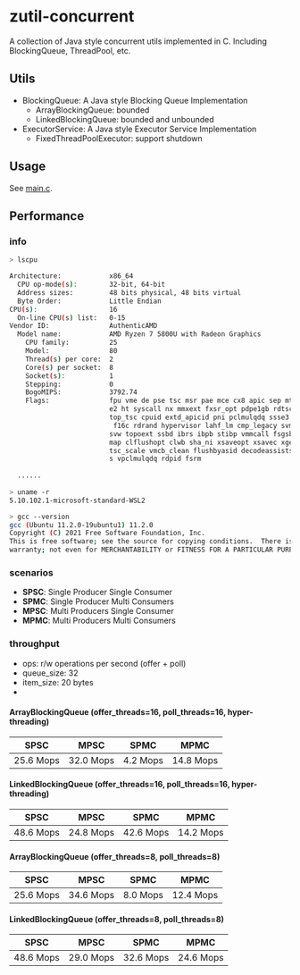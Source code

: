 # zutil-concurrent

A collection of Java style concurrent utils implemented in C. Including BlockingQueue, ThreadPool, etc.

## Utils

- BlockingQueue: A Java style Blocking Queue Implementation
    - ArrayBlockingQueue: bounded
    - LinkedBlockingQueue: bounded and unbounded
- ExecutorService: A Java style Executor Service Implementation
    - FixedThreadPoolExecutor: support shutdown

## Usage

See [main.c](src/main.c).

## Performance

### info

```bash
> lscpu

Architecture:            x86_64
  CPU op-mode(s):        32-bit, 64-bit
  Address sizes:         48 bits physical, 48 bits virtual
  Byte Order:            Little Endian
CPU(s):                  16
  On-line CPU(s) list:   0-15
Vendor ID:               AuthenticAMD
  Model name:            AMD Ryzen 7 5800U with Radeon Graphics
    CPU family:          25
    Model:               80
    Thread(s) per core:  2
    Core(s) per socket:  8
    Socket(s):           1
    Stepping:            0
    BogoMIPS:            3792.74
    Flags:               fpu vme de pse tsc msr pae mce cx8 apic sep mtrr pge mca cmov pat pse36 clflush mmx fxsr sse ss
                         e2 ht syscall nx mmxext fxsr_opt pdpe1gb rdtscp lm constant_tsc rep_good nopl tsc_reliable nons
                         top_tsc cpuid extd_apicid pni pclmulqdq ssse3 fma cx16 sse4_1 sse4_2 movbe popcnt aes xsave avx
                          f16c rdrand hypervisor lahf_lm cmp_legacy svm cr8_legacy abm sse4a misalignsse 3dnowprefetch o
                         svw topoext ssbd ibrs ibpb stibp vmmcall fsgsbase bmi1 avx2 smep bmi2 erms invpcid rdseed adx s
                         map clflushopt clwb sha_ni xsaveopt xsavec xgetbv1 xsaves clzero xsaveerptr arat npt nrip_save
                         tsc_scale vmcb_clean flushbyasid decodeassists pausefilter pfthreshold v_vmsave_vmload umip vae
                         s vpclmulqdq rdpid fsrm
  
  ......
  
> uname -r
5.10.102.1-microsoft-standard-WSL2

> gcc --version
gcc (Ubuntu 11.2.0-19ubuntu1) 11.2.0
Copyright (C) 2021 Free Software Foundation, Inc.
This is free software; see the source for copying conditions.  There is NO
warranty; not even for MERCHANTABILITY or FITNESS FOR A PARTICULAR PURPOSE.
```

### scenarios

- **SPSC**: Single Producer Single Consumer
- **SPMC**: Single Producer Multi Consumers
- **MPSC**: Multi Producers Single Consumer
- **MPMC**: Multi Producers Multi Consumers

### throughput

- ops: r/w operations per second (offer + poll)
- queue_size: 32
- item_size: 20 bytes
-

#### ArrayBlockingQueue (offer_threads=16, poll_threads=16, hyper-threading)

| SPSC      | MPSC      | SPMC     | MPMC      |
|-----------|-----------|----------|-----------|
| 25.6 Mops | 32.0 Mops | 4.2 Mops | 14.8 Mops |

#### LinkedBlockingQueue (offer_threads=16, poll_threads=16, hyper-threading)

| SPSC      | MPSC      | SPMC      | MPMC      |
|-----------|-----------|-----------|-----------|
| 48.6 Mops | 24.8 Mops | 42.6 Mops | 14.2 Mops |

#### ArrayBlockingQueue (offer_threads=8, poll_threads=8)

| SPSC      | MPSC      | SPMC     | MPMC      |
|-----------|-----------|----------|-----------|
| 25.6 Mops | 34.6 Mops | 8.0 Mops | 12.4 Mops |

#### LinkedBlockingQueue (offer_threads=8, poll_threads=8)

| SPSC      | MPSC      | SPMC      | MPMC      |
|-----------|-----------|-----------|-----------|
| 48.6 Mops | 29.0 Mops | 32.6 Mops | 24.6 Mops |

